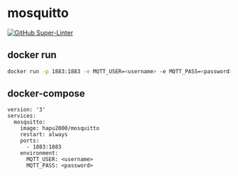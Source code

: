 mosquitto
=========

[![GitHub Super-Linter](https://github.com/hapu2000/mosquitto/workflows/Super-Linter/badge.svg)](https://github.com/marketplace/actions/super-linter)

## docker run
```bash
docker run -p 1883:1883 -e MQTT_USER=<username> -e MQTT_PASS=<password> hapu2000/mosquitto
```

## docker-compose
```text
version: '3'
services:
  mosquitto:
    image: hapu2000/mosquitto
    restart: always
    ports:
      - 1883:1883
    environment:
      MQTT_USER: <username>
      MQTT_PASS: <password>
```
